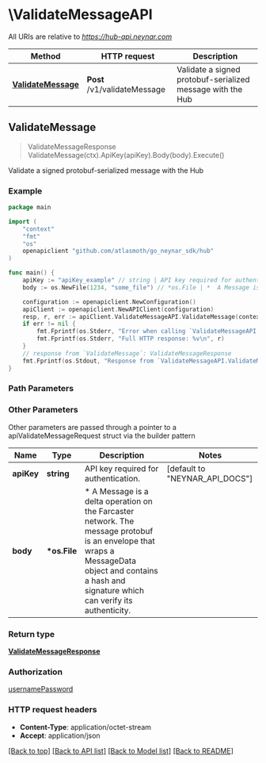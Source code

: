 # \ValidateMessageAPI

All URIs are relative to *https://hub-api.neynar.com*

| Method                                                       | HTTP request                 | Description                                                |
| ------------------------------------------------------------ | ---------------------------- | ---------------------------------------------------------- |
| [**ValidateMessage**](ValidateMessageAPI.md#ValidateMessage) | **Post** /v1/validateMessage | Validate a signed protobuf-serialized message with the Hub |

## ValidateMessage

> ValidateMessageResponse ValidateMessage(ctx).ApiKey(apiKey).Body(body).Execute()

Validate a signed protobuf-serialized message with the Hub

### Example

```go
package main

import (
	"context"
	"fmt"
	"os"
	openapiclient "github.com/atlasmoth/go_neynar_sdk/hub"
)

func main() {
	apiKey := "apiKey_example" // string | API key required for authentication. (optional) (default to "NEYNAR_API_DOCS")
	body := os.NewFile(1234, "some_file") // *os.File | *  A Message is a delta operation on the Farcaster network. The message protobuf is an envelope  that wraps a MessageData object and contains a hash and signature which can verify its authenticity. (optional)

	configuration := openapiclient.NewConfiguration()
	apiClient := openapiclient.NewAPIClient(configuration)
	resp, r, err := apiClient.ValidateMessageAPI.ValidateMessage(context.Background()).ApiKey(apiKey).Body(body).Execute()
	if err != nil {
		fmt.Fprintf(os.Stderr, "Error when calling `ValidateMessageAPI.ValidateMessage``: %v\n", err)
		fmt.Fprintf(os.Stderr, "Full HTTP response: %v\n", r)
	}
	// response from `ValidateMessage`: ValidateMessageResponse
	fmt.Fprintf(os.Stdout, "Response from `ValidateMessageAPI.ValidateMessage`: %v\n", resp)
}
```

### Path Parameters

### Other Parameters

Other parameters are passed through a pointer to a apiValidateMessageRequest struct via the builder pattern

| Name       | Type          | Description                                                                                                                                                                                          | Notes                                    |
| ---------- | ------------- | ---------------------------------------------------------------------------------------------------------------------------------------------------------------------------------------------------- | ---------------------------------------- |
| **apiKey** | **string**    | API key required for authentication.                                                                                                                                                                 | [default to &quot;NEYNAR_API_DOCS&quot;] |
| **body**   | **\*os.File** | \* A Message is a delta operation on the Farcaster network. The message protobuf is an envelope that wraps a MessageData object and contains a hash and signature which can verify its authenticity. |

### Return type

[**ValidateMessageResponse**](ValidateMessageResponse.md)

### Authorization

[usernamePassword](../README.md#usernamePassword)

### HTTP request headers

- **Content-Type**: application/octet-stream
- **Accept**: application/json

[[Back to top]](#) [[Back to API list]](../README.md#documentation-for-api-endpoints)
[[Back to Model list]](../README.md#documentation-for-models)
[[Back to README]](../README.md)
